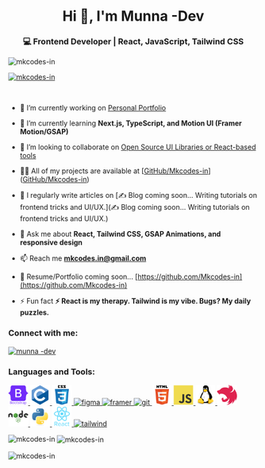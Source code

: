 <h1 align="center">Hi 👋, I'm Munna -Dev</h1>
<h3 align="center">💻 Frontend Developer | React, JavaScript, Tailwind CSS</h3>

<p align="left"> <img src="https://komarev.com/ghpvc/?username=mkcodes-in&label=Profile%20views&color=0e75b6&style=flat" alt="mkcodes-in" /> </p>

<p align="left"> <a href="https://github.com/ryo-ma/github-profile-trophy"><img src="https://github-profile-trophy.vercel.app/?username=mkcodes-in" alt="mkcodes-in" /></a> </p>

<p align="left"> <a href="https://twitter.com/" target="blank"><img src="https://img.shields.io/twitter/follow/?logo=twitter&style=for-the-badge" alt="" /></a> </p>

- 🔭 I’m currently working on [Personal Portfolio](https://github.com/Mkcodes-in/landing-page)

- 🌱 I’m currently learning **Next.js, TypeScript, and Motion UI (Framer Motion/GSAP)**

- 👯 I’m looking to collaborate on [Open Source UI Libraries or React-based tools](https://github.com/Mkcodes-in)

- 👨‍💻 All of my projects are available at [[GitHub/Mkcodes-in](https://github.com/Mkcodes-in)]([GitHub/Mkcodes-in](https://github.com/Mkcodes-in))

- 📝 I regularly write articles on [✍️ Blog coming soon... Writing tutorials on frontend tricks and UI/UX.](✍️ Blog coming soon... Writing tutorials on frontend tricks and UI/UX.)

- 💬 Ask me about **React, Tailwind CSS, GSAP Animations, and responsive design**

- 📫 Reach me **mkcodes.in@gmail.com**

- 💼 Resume/Portfolio coming soon... [https://github.com/Mkcodes-in](https://github.com/Mkcodes-in)

- ⚡ Fun fact **⚡ React is my therapy. Tailwind is my vibe. Bugs? My daily puzzles.**

<h3 align="left">Connect with me:</h3>
<p align="left">
<a href="https://linkedin.com/in/munna -dev" target="blank"><img align="center" src="https://raw.githubusercontent.com/rahuldkjain/github-profile-readme-generator/master/src/images/icons/Social/linked-in-alt.svg" alt="munna -dev" height="30" width="40" /></a>
</p>

<h3 align="left">Languages and Tools:</h3>
<p align="left"> <a href="https://getbootstrap.com" target="_blank" rel="noreferrer"> <img src="https://raw.githubusercontent.com/devicons/devicon/master/icons/bootstrap/bootstrap-plain-wordmark.svg" alt="bootstrap" width="40" height="40"/> </a> <a href="https://www.cprogramming.com/" target="_blank" rel="noreferrer"> <img src="https://raw.githubusercontent.com/devicons/devicon/master/icons/c/c-original.svg" alt="c" width="40" height="40"/> </a> <a href="https://www.w3schools.com/css/" target="_blank" rel="noreferrer"> <img src="https://raw.githubusercontent.com/devicons/devicon/master/icons/css3/css3-original-wordmark.svg" alt="css3" width="40" height="40"/> </a> <a href="https://www.figma.com/" target="_blank" rel="noreferrer"> <img src="https://www.vectorlogo.zone/logos/figma/figma-icon.svg" alt="figma" width="40" height="40"/> </a> <a href="https://www.framer.com/" target="_blank" rel="noreferrer"> <img src="https://www.vectorlogo.zone/logos/framer/framer-icon.svg" alt="framer" width="40" height="40"/> </a> <a href="https://git-scm.com/" target="_blank" rel="noreferrer"> <img src="https://www.vectorlogo.zone/logos/git-scm/git-scm-icon.svg" alt="git" width="40" height="40"/> </a> <a href="https://www.w3.org/html/" target="_blank" rel="noreferrer"> <img src="https://raw.githubusercontent.com/devicons/devicon/master/icons/html5/html5-original-wordmark.svg" alt="html5" width="40" height="40"/> </a> <a href="https://developer.mozilla.org/en-US/docs/Web/JavaScript" target="_blank" rel="noreferrer"> <img src="https://raw.githubusercontent.com/devicons/devicon/master/icons/javascript/javascript-original.svg" alt="javascript" width="40" height="40"/> </a> <a href="https://www.linux.org/" target="_blank" rel="noreferrer"> <img src="https://raw.githubusercontent.com/devicons/devicon/master/icons/linux/linux-original.svg" alt="linux" width="40" height="40"/> </a> <a href="https://nestjs.com/" target="_blank" rel="noreferrer"> <img src="https://raw.githubusercontent.com/devicons/devicon/master/icons/nestjs/nestjs-plain.svg" alt="nestjs" width="40" height="40"/> </a> <a href="https://nodejs.org" target="_blank" rel="noreferrer"> <img src="https://raw.githubusercontent.com/devicons/devicon/master/icons/nodejs/nodejs-original-wordmark.svg" alt="nodejs" width="40" height="40"/> </a> <a href="https://www.python.org" target="_blank" rel="noreferrer"> <img src="https://raw.githubusercontent.com/devicons/devicon/master/icons/python/python-original.svg" alt="python" width="40" height="40"/> </a> <a href="https://reactjs.org/" target="_blank" rel="noreferrer"> <img src="https://raw.githubusercontent.com/devicons/devicon/master/icons/react/react-original-wordmark.svg" alt="react" width="40" height="40"/> </a> <a href="https://tailwindcss.com/" target="_blank" rel="noreferrer"> <img src="https://www.vectorlogo.zone/logos/tailwindcss/tailwindcss-icon.svg" alt="tailwind" width="40" height="40"/> </a> </p>

<p><img align="left" src="https://github-readme-stats.vercel.app/api/top-langs?username=mkcodes-in&show_icons=true&locale=en&layout=compact" alt="mkcodes-in" /></p>

<p>&nbsp;<img align="center" src="https://github-readme-stats.vercel.app/api?username=mkcodes-in&show_icons=true&locale=en" alt="mkcodes-in" /></p>

<p><img align="center" src="https://github-readme-streak-stats.herokuapp.com/?user=mkcodes-in&" alt="mkcodes-in" /></p>

